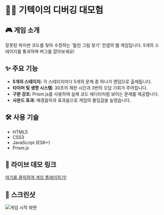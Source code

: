 # 🧑‍💻 기텍이의 디버깅 대모험

## 🎮 게임 소개
잘못된 파이썬 코드를 찾아 수정하는 '틀린 그림 찾기' 컨셉의 웹 게임입니다. 5개의 스테이지를 통과하며 버그를 잡아보세요!

## ✨ 주요 기능
* **5개의 스테이지:** 각 스테이지마다 5개의 문제 중 하나가 랜덤으로 출제됩니다.
* **타이머 및 생명 시스템:** 30초의 제한 시간과 3번의 오답 기회가 주어집니다.
* **구문 강조:** Prism.js를 사용하여 실제 코드 에디터처럼 보이는 문제를 제공합니다.
* **사운드 효과:** 배경음악과 효과음으로 게임의 몰입감을 높였습니다.

## 🛠️ 사용 기술
* HTML5
* CSS3
* JavaScript (ES6+)
* Prism.js

## 🔗 라이브 데모 링크
[여기를 클릭하여 게임 플레이하기!](https://PH-87.github.io/giteki-debug-adventure/)
## 📸 스크린샷
![게임 시작 화면](assets/images/screenshot.png)
